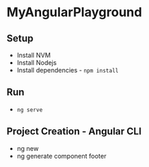 # MyAngularPlayground

## Setup

* Install NVM
* Install Nodejs
* Install dependencies - `npm install`

## Run

* `ng serve`

## Project Creation - Angular CLI

* ng new <my-angular-project>
* ng generate component footer
